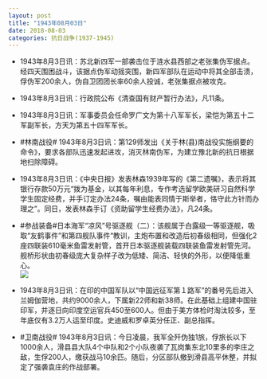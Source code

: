 ```yaml
---
layout: post
title: "1943年08月03日"
date: 2018-08-03
categories: 抗日战争(1937-1945)
---
```


<meta name="referrer" content="no-referrer" />

- 1943年8月3日讯：苏北新四军一部袭击位于涟水县西部之老张集伪军据点。经四天围困战斗，该据点伪军动摇突围，新四军部队在运动中将其全部击溃，俘伪军200余人，伪自卫团团长率60余人投诚，老张集据点被攻克。 

- 1943年8月3日讯：行政院公布《清查国有财产暂行办法》，凡11条。 

- 1943年8月3日讯：军事委员会任命罗广文为第十八军军长，梁恺为第五十二军副军长，方天为第五十四军军长。 

- #林南战役# 1943年8月3日讯：第129师发出《关于林(县)南战役实施纲要的命令》，要求各部队迅速发起进攻，消灭林南伪军，为建立豫北新的抗日根据地扫除障碍。 

- 1943年8月3日讯：《中央日报》发表林森1939年写的《第二遗嘱》，表示将其银行存款50万元“拨为基金，以其每年利息，专作考选留学欧美研习自然科学学生固定经费，并手订定办法24条，嘱由能表同情于斯举者，恪守此方针而办理之”。同日，发表林森手订《资助留学生经费办法》，凡24条。 

- #参战装备#日本海军“凉风”号驱逐舰（二）：该舰属于白露级一等驱逐舰，吸取“友鹤事件”和第四舰队事件“教训，主炮布置和改造后初春级相同，但强化2座四联装610毫米鱼雷发射管，首开日本驱逐舰装载四联装鱼雷发射管先河。舰桥形状由初春级庞大复杂样子改为低矮、简洁、轻快的外形，以便降低重心。 <br/><img src="https://wx3.sinaimg.cn/large/aca367d8ly1ftwa7fdrphj20go0k6wku.jpg" />

- 1943年8月3日讯：在印的中国军队以“中国远征军第１路军”的番号先后进入兰姆伽营地，共约9000余人，下属新22师和新38师。在此基础上组建中国驻印军，并逐日向印度空运官兵450至600人。但由于美方体检时淘汰较多，至年底仅有3.2万人运至印度。史迪威和罗卓英分任正、副总指挥。 

- #卫南战役# 1943年8月3日讯：今日凌晨，我军全歼伪独1旅，俘旅长以下1000余人，滑县县大队4个中队和2个小队夜袭了瓦岗集东北10里多的李庄之敌，生俘200人，缴获战马10余匹。随后，分区部队撤到滑县高平休整，并拟定了强袭袁庄的作战部署。 

